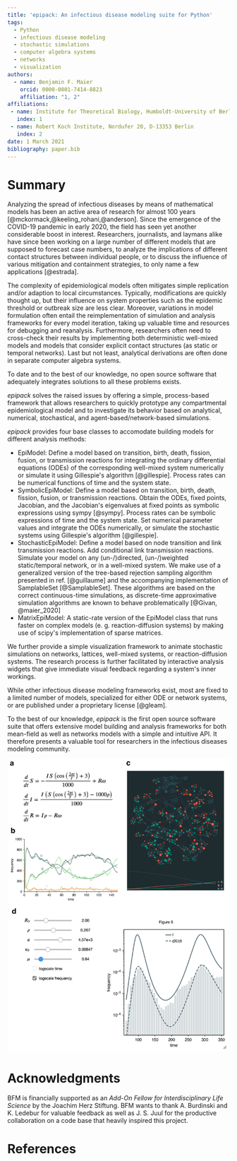 ```yaml
---
title: 'epipack: An infectious disease modeling suite for Python'
tags:
  - Python
  - infectious disease modeling
  - stochastic simulations
  - computer algebra systems
  - networks
  - visualization
authors:
  - name: Benjamin F. Maier
    orcid: 0000-0001-7414-8823
    affiliation: "1, 2"
affiliations:
 - name: Institute for Theoretical Biology, Humboldt-University of Berlin, Philippstr. 13, D-10115 Berlin
   index: 1
 - name: Robert Koch Institute, Nordufer 20, D-13353 Berlin
   index: 2
date: 1 March 2021
bibliography: paper.bib
---
```


# Summary

Analyzing the spread of infectious diseases by means of mathematical models
has been an active area of research for almost 100 years [@mckormack,@keeling_rohani,@anderson].
Since the emergence of the COVID-19 pandemic in early 2020, 
the field has seen yet another considerable boost in interest. Researchers,
journalists, and laymans alike have since been working on a
large number of different models that are supposed to forecast case numbers,
to analyze the implications of different contact structures between individual people, or to discuss
the influence of various mitigation and containment strategies, to only name a few applications [@estrada].

The complexity of epidemiological models often mitigates simple replication
and/or adaption to local circumstances.
Typically, modifications are quickly thought up, but their influence on system properties such as the 
epidemic threshold or outbreak size are less clear.
Moreover, variations in model formulation often entail the
reimplementation of simulation and analysis frameworks for every model iteration,
taking up valuable time and resources for debugging and reanalysis.
Furthermore, researchers often need to cross-check their results by implementing both
deterministic well-mixed models and models that consider explicit contact structures
(as static or temporal networks). Last but not least, analytical derivations are often done in separate computer algebra systems.

To date and to the best of our knowledge, no open source software that adequately integrates solutions to all these problems exists.

*epipack* solves the raised issues by offering a simple, process-based
framework that allows researchers to quickly prototype any compartmental epidemiological model
and to investigate its behavior based on analytical, numerical, stochastical,
and agent-based/network-based simulations.

*epipack* provides four base classes to accomodate building models for different analysis methods:

* EpiModel: Define a model based on transition, birth, 
  death, fission, fusion, or transmission reactions for integrating the 
  ordinary differential equations (ODEs) of the corresponding well-mixed system
  numerically or simulate it using Gillespie's algorithm [@gillespie].
  Process rates can be numerical functions of time and the system state.
* SymbolicEpiModel: Define a model based on transition, birth, 
  death, fission, fusion, or transmission reactions. Obtain the ODEs,
  fixed points, Jacobian, and the Jacobian's eigenvalues at fixed points
  as symbolic expressions using sympy [@sympy]. 
  Process rates can be symbolic expressions of time and the system state.
  Set numerical parameter values and integrate the ODEs numerically, or
  simulate the stochastic systems using Gillespie's algorithm [@gillespie].
* StochasticEpiModel: Define a model based on node transition and
  link transmission reactions. Add conditional link transmission reactions.
  Simulate your model on any (un-/)directed, (un-/)weighted static/temporal
  network, or in a well-mixed system. We make use of a generalized
  version of the tree-based rejection sampling algorithm presented in ref. [@guillaume]
  and the accompanying implementation of SamplableSet [@SamplableSet]. These
  algorithms are based on the correct continuous-time simulations, as 
  discrete-time approximative simulation algorithms are known to behave problematically
  [@Givan, @maier_2020]
* MatrixEpiModel: A static-rate version of the EpiModel class that runs faster
  on complex models (e. g. reaction-diffusion systems) by making use
  of scipy's implementation of sparse matrices.

We further provide a simple visualization framework to animate
stochastic simulations on networks, lattices, well-mixed systems,
or reaction-diffusion systems.
The research process is further
facilitated by interactive analysis widgets
that give immediate visual feedback
regarding a system's inner workings.

While other infectious disease modeling frameworks exist,
most are fixed to a limited number of models, specialized for either ODE or network systems,
or are published under a proprietary license [@gleam].

To the best of our knowledge, *epipack* is the first open source software suite
that offers extensive model building and analysis frameworks for both mean-field as well
as networks models with a simple and intuitive API.
It therefore presents a valuable tool for researchers
in the infectious diseases modeling community.

![Example use cases of *epipack*.](Fig1.png)

# Acknowledgments

BFM is financially supported as an *Add-On Fellow for Interdisciplinary Life Science* by the Joachim Herz Stiftung. BFM wants to thank A. Burdinski and K. Ledebur for valuable feedback as well as J. S. Juul for the productive collaboration on a code base that heavily inspired this project.

# References

